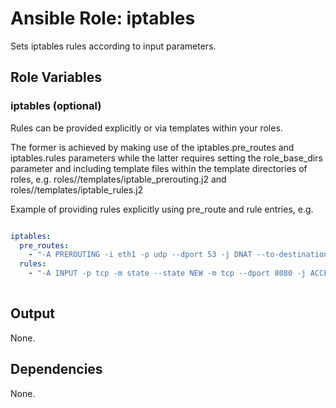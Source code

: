 Ansible Role: iptables
=======================

Sets iptables rules according to input parameters.

Role Variables
--------------

### iptables (optional)

Rules can be provided explicitly or via templates within your roles.

The former is achieved by making use of the iptables.pre_routes and iptables.rules parameters while
the latter requires setting the role_base_dirs parameter and
including template files within the template directories of roles, e.g. 
roles/<role>/templates/iptable_prerouting.j2 and roles/<role>/templates/iptable_rules.j2

Example of providing rules explicitly using pre_route and rule entries, e.g.

```yaml

iptables:
  pre_routes:
    - "-A PREROUTING -i eth1 -p udp --dport 53 -j DNAT --to-destination some_dns_server"
  rules:
    - "-A INPUT -p tcp -m state --state NEW -m tcp --dport 8080 -j ACCEPT"
    
```

Output
------

None.

Dependencies
------------

None.
